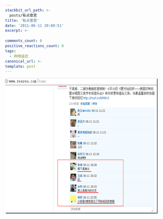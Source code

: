 ```yaml
---
stackbit_url_path: >-
  posts/有点意思
title: '有点意思'
date: '2011-06-11 20:00:51'
excerpt: >-
  
comments_count: 0
positive_reactions_count: 0
tags: 
  - 网络延迟
canonical_url: >-
template: post
---
```

<p><a href="https://raw.githubusercontent.com/Jeff-Tian/blogengine.net/master/Source/BlogEngine/BlogEngine.NET/App_Data/files/image_3.png"><img style="border-bottom: 0px; border-left: 0px; display: inline; border-top: 0px; border-right: 0px" title="image" border="0" alt="image" src="https://raw.githubusercontent.com/Jeff-Tian/blogengine.net/master/Source/BlogEngine/BlogEngine.NET/App_Data/files/image_thumb_3.png" width="620" height="450" /></a></p>